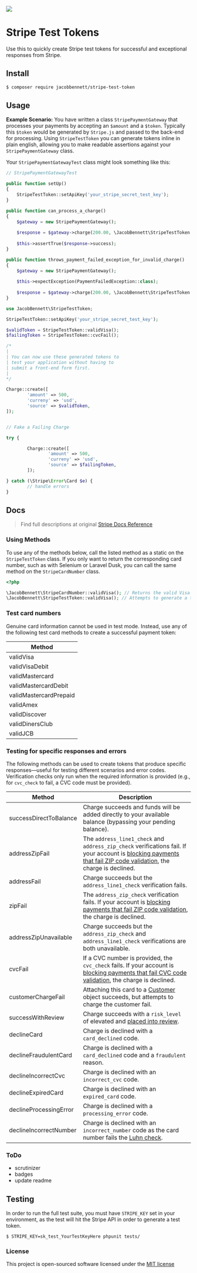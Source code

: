 ![](https://raw.githubusercontent.com/JacobBennett/StripeTestToken/master/stripetesttoken-01.jpg)

# Stripe Test Tokens

Use this to quickly create Stripe test tokens for successful and exceptional responses from Stripe.

## Install
```bash
$ composer require jacobbennett/stripe-test-token
```

## Usage

__Example Scenario:__ You have written a class `StripePaymentGateway` that processes your payments by accepting an `$amount` and a `$token`. Typically this `$token` would be generated by `Stripe.js` and passed to the back-end for processing. Using `StripeTestToken` you can generate tokens inline in plain english, allowing you to make readable assertions against your `StripePaymentGateway` class.

Your `StripePaymentGatewayTest` class might look something like this:

```php
// StripePaymentGatewayTest

public function setUp()
{
    StripeTestToken::setApiKey('your_stripe_secret_test_key');
}

public function can_process_a_charge()
{
    $gateway = new StripePaymentGateway();
    
    $response = $gateway->charge(200.00, \JacobBennett\StripeTestToken::validVisa());
    
    $this->assertTrue($response->success);
}

public function throws_payment_failed_exception_for_invalid_charge()
{
    $gateway = new StripePaymentGateway();
    
    $this->expectException(PaymentFailedException::class);
    
    $response = $gateway->charge(200.00, \JacobBennett\StripeTestToken::cvcFail());
}

```


```php
use JacobBennett\StripeTestToken;

StripeTestToken::setApiKey('your_stripe_secret_test_key');

$validToken = StripeTestToken::validVisa();
$failingToken = StripeTestToken::cvcFail();

/*
|
| You can now use these generated tokens to
| test your application without having to
| submit a front-end form first. 
|
*/

Charge::create([
        'amount' => 500,
        'curreny' => 'usd',
        'source' => $validToken,
]);


// Fake a Failing Charge

try {

        Charge::create([
                'amount' => 500,
                'curreny' => 'usd',
                'source' => $failingToken,
        ]);

} catch (\Stripe\Error\Card $e) {
        // handle errors
}

```

## Docs 

> Find full descriptions at original [Stripe Docs Reference](https://stripe.com/docs/testing#cards)

### Using Methods

To use any of the methods below, call the listed method as a static on the `StripeTestToken` class. If you only want to return the corresponding card number, such as with Selenium or Laravel Dusk, you can call the same method on the `StripeCardNumber` class.

```php
<?php 

\JacobBennett\StripeCardNumber::validVisa(); // Returns the valid Visa card number 4012888888881881
\JacobBennett\StripeTestToken::validVisa(); // Attempts to generate a token against the Stripe API for a valid Visa card
```

### Test card numbers
Genuine card information cannot be used in test mode. Instead, use any of the following test card methods to create a successful payment token:

| Method |
| --- |
| validVisa |
| validVisaDebit |
| validMastercard |
| validMastercardDebit |
| validMastercardPrepaid |
| validAmex |
| validDiscover |
| validDinersClub |
| validJCB |

### Testing for specific responses and errors

The following methods can be used to create tokens that produce specific responses—useful for testing different scenarios and error codes. Verification checks only run when the required information is provided (e.g., for `cvc_check` to fail, a CVC code must be provided).

| Method | Description |
| --- | --- |
| successDirectToBalance | Charge succeeds and funds will be added directly to your available balance (bypassing your pending balance). |
| addressZipFail | The `address_line1_check` and `address_zip_check` verifications fail. If your account is [blocking payments that fail ZIP code validation](https://stripe.com/docs/radar/rules#traditional-bank-checks), the charge is declined. |
| addressFail | Charge succeeds but the `address_line1_check` verification fails. |
| zipFail | The `address_zip_check` verification fails. If your account is [blocking payments that fail ZIP code validation](https://stripe.com/docs/radar/rules#traditional-bank-checks), the charge is declined. |
| addressZipUnavailable | Charge succeeds but the `address_zip_check` and `address_line1_check` verifications are both unavailable. |
| cvcFail | If a CVC number is provided, the `cvc_check` fails. If your account is [blocking payments that fail CVC code validation](https://stripe.com/docs/radar/rules#traditional-bank-checks), the charge is declined. |
| customerChargeFail | Attaching this card to a [Customer](https://stripe.com/docs/api#customer_object) object succeeds, but attempts to charge the customer fail. |
| successWithReview | Charge succeeds with a `risk_level` of elevated and [placed into review](https://stripe.com/docs/radar/review). |
| declineCard | Charge is declined with a `card_declined` code. |
| declineFraudulentCard | Charge is declined with a `card_declined` code and a `fraudulent` reason. |
| declineIncorrectCvc | Charge is declined with an `incorrect_cvc` code. |
| declineExpiredCard | Charge is declined with an `expired_card` code. |
| declineProcessingError | Charge is declined with a `processing_error` code. |
| declineIncorrectNumber | Charge is declined with an `incorrect_number` code as the card number fails the [Luhn check](https://en.wikipedia.org/wiki/Luhn_algorithm). |

### ToDo

- scrutinizer
- badges
- update readme

## Testing

In order to run the full test suite, you must have `STRIPE_KEY` set in your environment, as the test will hit the Stripe API in order to generate a test token.

```
$ STRIPE_KEY=sk_test_YourTestKeyHere phpunit tests/
```

### License

This project is open-sourced software licensed under the [MIT license](http://opensource.org/licenses/MIT)
